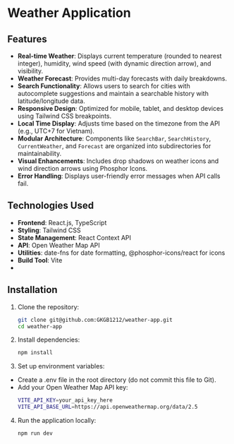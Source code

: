 # Weather Application

## Features
- **Real-time Weather**: Displays current temperature (rounded to nearest integer), humidity, wind speed (with dynamic direction arrow), and visibility.
- **Weather Forecast**: Provides multi-day forecasts with daily breakdowns.
- **Search Functionality**: Allows users to search for cities with autocomplete suggestions and maintain a searchable history with latitude/longitude data.
- **Responsive Design**: Optimized for mobile, tablet, and desktop devices using Tailwind CSS breakpoints.
- **Local Time Display**: Adjusts time based on the timezone from the API (e.g., UTC+7 for Vietnam).
- **Modular Architecture**: Components like `SearchBar`, `SearchHistory`, `CurrentWeather`, and `Forecast` are organized into subdirectories for maintainability.
- **Visual Enhancements**: Includes drop shadows on weather icons and wind direction arrows using Phosphor Icons.
- **Error Handling**: Displays user-friendly error messages when API calls fail.

## Technologies Used
- **Frontend**: React.js, TypeScript
- **Styling**: Tailwind CSS
- **State Management**: React Context API
- **API**: Open Weather Map API
- **Utilities**: date-fns for date formatting, @phosphor-icons/react for icons
- **Build Tool**: Vite
- 
## Installation

1. Clone the repository:
   ```bash
   git clone git@github.com:GKGB1212/weather-app.git
   cd weather-app
2. Install dependencies:
   ```bash
   npm install
3. Set up environment variables:
  - Create a .env file in the root directory (do not commit this file to Git).
  - Add your Open Weather Map API key:
    ```bash
    VITE_API_KEY=your_api_key_here
    VITE_API_BASE_URL=https://api.openweathermap.org/data/2.5
4. Run the application locally:
    ```bash
    npm run dev

